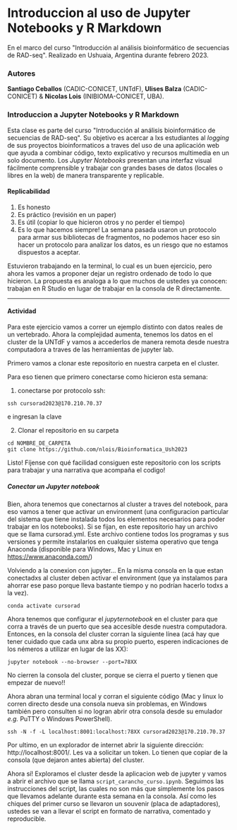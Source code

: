# Introduccion al uso de Jupyter Notebooks y R Markdown
En el marco del curso "Introducción al análisis bioinformático de secuencias de RAD-seq". Realizado en Ushuaia, Argentina durante febrero 2023.

### Autores
**Santiago Ceballos** (CADIC-CONICET, UNTdF), **Ulises Balza** (CADIC-CONICET) & **Nicolas Lois** (INIBIOMA-CONICET, UBA).

### Introduccion a Jupyter Notebooks y R Markdown
Esta clase es parte del curso "Introducción al análisis bioinformático de secuencias de RAD-seq". Su objetivo es acercar a lxs estudiantes al _logging_  de sus proyectos bioinformaticos a traves del uso de una aplicación web que ayuda a combinar código, texto explicativo y recursos multimedia en un solo documento. Los _Jupyter Notebooks_ presentan una interfaz visual fácilmente comprensible y trabajar con grandes bases de datos (locales o libres en la web) de manera transparente y replicable.

#### Replicabilidad
1. Es honesto
2. Es práctico (revisión en un paper)
3. Es útil (copiar lo que hicieron otros y no perder el tiempo)
4. Es lo que hacemos siempre! La semana pasada usaron un protocolo para armar sus bibliotecas de fragmentos, no podemos hacer eso sin hacer un protocolo para analizar los datos, es un riesgo que no estamos dispuestos a aceptar.

Estuvieron trabajando en la terminal, lo cual es un buen ejercicio, pero ahora les vamos a proponer dejar un registro ordenado de todo lo que hicieron. La propuesta es analoga a lo que muchos de ustedes ya conocen: trabajan en R Studio en lugar de trabajar en la consola de R directamente.

---------------------------------------

#### Actividad
Para este ejercicio vamos a correr un ejemplo distinto con datos reales de un vertebrado. Ahora la complejidad aumenta, tenemos los datos en el cluster de la UNTdF y vamos a accederlos de manera remota desde nuestra computadora a traves de las herramientas de jupyter lab.

Primero vamos a clonar este repositorio en nuestra carpeta en el cluster.

Para eso tienen que primero conectarse como hicieron esta semana:
1. conectarse por protocolo ssh:
```console
ssh cursorad2023@170.210.70.37 
```
e ingresan la clave

2. Clonar el repositorio en su carpeta
```console
cd NOMBRE_DE_CARPETA
git clone https://github.com/nlois/Bioinformatica_Ush2023
```

Listo! Fíjense con qué facilidad consiguen este repositorio con los scripts para trabajar y una narrativa que acompaña el codigo! 

##### Conectar un Jupyter notebook
Bien, ahora tenemos que conectarnos al cluster a traves del notebook, para eso vamos a tener que activar un environment (una configuracion particular del sistema que tiene instalada todos los elementos necesarios para poder trabajar en los notebooks). Si se fijan, en este repositorio hay un archivo que se llama cursorad.yml. Este archivo contiene todos los programas y sus versiones y permite instalarlos en cualquier sistema operativo que tenga Anaconda (disponible para Windows, Mac y Linux en https://www.anaconda.com/)

Volviendo a la conexion con jupyter... En la misma consola en la que estan conectadxs al cluster deben activar el environment (que ya instalamos para ahorrar ese paso porque lleva bastante tiempo y no podrían hacerlo todxs a la vez).

```console
conda activate cursorad
```

Ahora tenemos que configurar el _jupyternotebook_ en el cluster para que corra a través de un puerto que sea accesible desde nuestra computadora. Entonces, en la consola del cluster corran la siguiente línea (acá hay que tener cuidado que cada unx abra su propio puerto, esperen indicaciones de los némeros a utilizar en lugar de las XX):

```console
jupyter notebook --no-browser --port=78XX
```

No cierren la consola del cluster, porque se cierra el puerto y tienen que empezar de nuevo!! 

Ahora abran una terminal local y corran el siguiente código (Mac y linux lo corren directo desde una consola nueva sin problemas, en Windows también pero consulten si no logran abrir otra consola desde su emulador _e.g._ PuTTY o Windows PowerShell).

```console
ssh -N -f -L localhost:8001:localhost:78XX cursorad2023@170.210.70.37 
```  

Por ultimo, en un explorador de internet abrir la siguiente dirección: http://localhost:8001/. Les va a solicitar un token. Lo tienen que copiar de la consola (que dejaron antes abierta) del cluster.

Ahora sí! Exploramos el cluster desde la aplicacion web de jupyter y vamos a abrir el archivo que se llama ```script_carancho_curso.ipynb```. Seguimos las instrucciones del script, las cuales no son más que simplemente los pasos que llevamos adelante durante esta semana en la consola. Así como les chiques del primer curso se llevaron un souvenir (placa de adaptadores), ustedes se van a llevar el script en formato de narrativa, comentado y reproducible.
